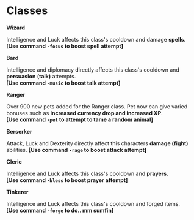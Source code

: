 # Classes

**Wizard**

Intelligence and Luck affects this class's cooldown and damage **spells**.   
**\[**Use command `-focus` to boost spell attempt**\]**

**Bard**

Intelligence and diplomacy directly affects this class's cooldown and **persuasion** **\(talk\)** attempts.   
**\[**Use command `-music` to boost talk attempt**\]**

**Ranger**

Over 900 new pets added for the Ranger class. Pet now can give varied bonuses such as **increased currency drop and increased XP**.   
**\[**Use command `-pet` to attempt to tame a random animal**\]**

**Berserker**

Attack, Luck and Dexterity directly affect this characters **damage \(fight\)** abilities. **\[**Use command `-rage` to boost attack attempt**\]**

**Cleric**

Intelligence and Luck affects this class's cooldown and **prayers**.   
**\[**Use command `-bless` to boost prayer attempt**\]**

**Tinkerer**

Intelligence and Luck affects this class's cooldown and forged items.  
**\[**Use command `-forge` to do.. mm sumfin**\]**

